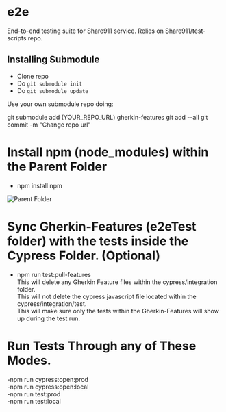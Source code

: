 # e2e
End-to-end testing suite for Share911 service. Relies on Share911/test-scripts repo. 

## Installing Submodule

- Clone repo
- Do ```git submodule init```
- Do ```git submodule update```
 
Use your own submodule repo doing:

git submodule add (YOUR_REPO_URL) gherkin-features
git add --all
git commit -m "Change repo url"

# Install npm (node_modules) within the Parent Folder
- npm install npm

![Parent Folder](https://i.ibb.co/Lp6zDXt/Screenshot-from-2020-02-26-11-43-14.png)

# Sync Gherkin-Features (e2eTest folder) with the tests inside the Cypress Folder. (Optional)
- npm run test:pull-features  
This will delete any Gherkin Feature files within the cypress/integration folder.  
This will not delete the cypress javascript file located within the cypress/integration/test.  
This will make sure only the tests within the Gherkin-Features will show up during the test run.  

# Run Tests Through any of These Modes.
-npm run cypress:open:prod  
-npm run cypress:open:local  
-npm run test:prod  
-npm run test:local  

